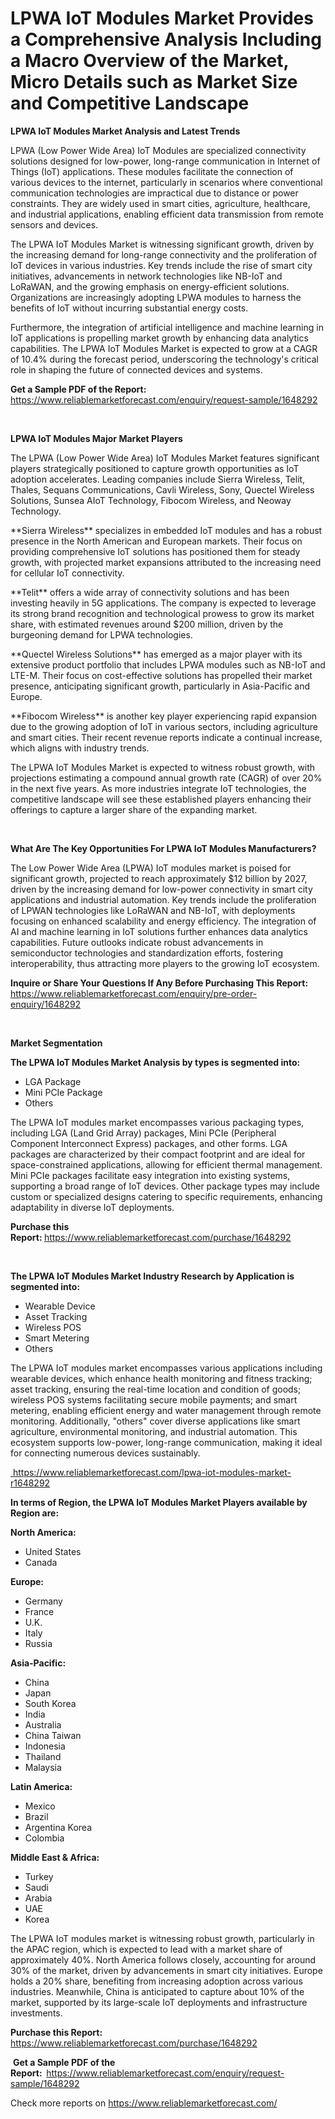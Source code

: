 <p><h1>LPWA IoT Modules Market Provides a Comprehensive Analysis Including a Macro Overview of the Market, Micro Details such as Market Size and Competitive Landscape</h1></p><p><strong>LPWA IoT Modules Market Analysis and Latest Trends</strong></p>
<p><p>LPWA (Low Power Wide Area) IoT Modules are specialized connectivity solutions designed for low-power, long-range communication in Internet of Things (IoT) applications. These modules facilitate the connection of various devices to the internet, particularly in scenarios where conventional communication technologies are impractical due to distance or power constraints. They are widely used in smart cities, agriculture, healthcare, and industrial applications, enabling efficient data transmission from remote sensors and devices.</p><p>The LPWA IoT Modules Market is witnessing significant growth, driven by the increasing demand for long-range connectivity and the proliferation of IoT devices in various industries. Key trends include the rise of smart city initiatives, advancements in network technologies like NB-IoT and LoRaWAN, and the growing emphasis on energy-efficient solutions. Organizations are increasingly adopting LPWA modules to harness the benefits of IoT without incurring substantial energy costs. </p><p>Furthermore, the integration of artificial intelligence and machine learning in IoT applications is propelling market growth by enhancing data analytics capabilities. The LPWA IoT Modules Market is expected to grow at a CAGR of 10.4% during the forecast period, underscoring the technology's critical role in shaping the future of connected devices and systems.</p></p>
<p><strong>Get a Sample PDF of the Report:&nbsp;</strong> <a href="https://www.reliablemarketforecast.com/enquiry/request-sample/1648292?utm_campaign=3129&utm_medium=2&utm_source=Github&utm_content=ia&utm_term=08042025&utm_id=lpwa-iot-modules">https://www.reliablemarketforecast.com/enquiry/request-sample/1648292</a></p>
<p>&nbsp;</p>
<p><strong>LPWA IoT Modules Major Market Players</strong></p>
<p><p>The LPWA (Low Power Wide Area) IoT Modules Market features significant players strategically positioned to capture growth opportunities as IoT adoption accelerates. Leading companies include Sierra Wireless, Telit, Thales, Sequans Communications, Cavli Wireless, Sony, Quectel Wireless Solutions, Sunsea AIoT Technology, Fibocom Wireless, and Neoway Technology.</p><p>**Sierra Wireless** specializes in embedded IoT modules and has a robust presence in the North American and European markets. Their focus on providing comprehensive IoT solutions has positioned them for steady growth, with projected market expansions attributed to the increasing need for cellular IoT connectivity.</p><p>**Telit** offers a wide array of connectivity solutions and has been investing heavily in 5G applications. The company is expected to leverage its strong brand recognition and technological prowess to grow its market share, with estimated revenues around $200 million, driven by the burgeoning demand for LPWA technologies.</p><p>**Quectel Wireless Solutions** has emerged as a major player with its extensive product portfolio that includes LPWA modules such as NB-IoT and LTE-M. Their focus on cost-effective solutions has propelled their market presence, anticipating significant growth, particularly in Asia-Pacific and Europe.</p><p>**Fibocom Wireless** is another key player experiencing rapid expansion due to the growing adoption of IoT in various sectors, including agriculture and smart cities. Their recent revenue reports indicate a continual increase, which aligns with industry trends.</p><p>The LPWA IoT Modules Market is expected to witness robust growth, with projections estimating a compound annual growth rate (CAGR) of over 20% in the next five years. As more industries integrate IoT technologies, the competitive landscape will see these established players enhancing their offerings to capture a larger share of the expanding market.</p></p>
<p>&nbsp;</p>
<p><strong>What Are The Key Opportunities For LPWA IoT Modules Manufacturers?</strong></p>
<p><p>The Low Power Wide Area (LPWA) IoT modules market is poised for significant growth, projected to reach approximately $12 billion by 2027, driven by the increasing demand for low-power connectivity in smart city applications and industrial automation. Key trends include the proliferation of LPWAN technologies like LoRaWAN and NB-IoT, with deployments focusing on enhanced scalability and energy efficiency. The integration of AI and machine learning in IoT solutions further enhances data analytics capabilities. Future outlooks indicate robust advancements in semiconductor technologies and standardization efforts, fostering interoperability, thus attracting more players to the growing IoT ecosystem.</p></p>
<p><strong>Inquire or Share Your Questions If Any Before Purchasing This Report:</strong> <a href="https://www.reliablemarketforecast.com/enquiry/pre-order-enquiry/1648292?utm_campaign=3129&utm_medium=2&utm_source=Github&utm_content=ia&utm_term=08042025&utm_id=lpwa-iot-modules">https://www.reliablemarketforecast.com/enquiry/pre-order-enquiry/1648292</a></p>
<p>&nbsp;</p>
<p><strong>Market Segmentation</strong></p>
<p><strong>The LPWA IoT Modules Market Analysis by types is segmented into:</strong></p>
<p><ul><li>LGA Package</li><li>Mini PCIe Package</li><li>Others</li></ul></p>
<p><p>The LPWA IoT modules market encompasses various packaging types, including LGA (Land Grid Array) packages, Mini PCIe (Peripheral Component Interconnect Express) packages, and other forms. LGA packages are characterized by their compact footprint and are ideal for space-constrained applications, allowing for efficient thermal management. Mini PCIe packages facilitate easy integration into existing systems, supporting a broad range of IoT devices. Other package types may include custom or specialized designs catering to specific requirements, enhancing adaptability in diverse IoT deployments.</p></p>
<p><strong>Purchase this Report:&nbsp;</strong><a href="https://www.reliablemarketforecast.com/purchase/1648292?utm_campaign=3129&utm_medium=2&utm_source=Github&utm_content=ia&utm_term=08042025&utm_id=lpwa-iot-modules">https://www.reliablemarketforecast.com/purchase/1648292</a></p>
<p>&nbsp;</p>
<p><strong>The LPWA IoT Modules Market Industry Research by Application is segmented into:</strong></p>
<p><ul><li>Wearable Device</li><li>Asset Tracking</li><li>Wireless POS</li><li>Smart Metering</li><li>Others</li></ul></p>
<p><p>The LPWA IoT modules market encompasses various applications including wearable devices, which enhance health monitoring and fitness tracking; asset tracking, ensuring the real-time location and condition of goods; wireless POS systems facilitating secure mobile payments; and smart metering, enabling efficient energy and water management through remote monitoring. Additionally, "others" cover diverse applications like smart agriculture, environmental monitoring, and industrial automation. This ecosystem supports low-power, long-range communication, making it ideal for connecting numerous devices sustainably.</p></p>
<p><a href="https://www.reliablemarketforecast.com/lpwa-iot-modules-market-r1648292?utm_campaign=3129&utm_medium=2&utm_source=Github&utm_content=ia&utm_term=08042025&utm_id=lpwa-iot-modules">&nbsp;https://www.reliablemarketforecast.com/lpwa-iot-modules-market-r1648292</a></p>
<p><strong>In terms of Region, the LPWA IoT Modules Market Players available by Region are:</strong></p>
<p>
    <p> <strong> North America: </strong>
        <ul>
            <li>United States</li>
            <li>Canada</li>
        </ul>
        </p> 
    <p> <strong> Europe: </strong>
        <ul>
            <li>Germany</li>
            <li>France</li>
            <li>U.K.</li>
            <li>Italy</li>
            <li>Russia</li>
        </ul>
        </p> 
    <p> <strong> Asia-Pacific: </strong>
        <ul>
            <li>China</li>
            <li>Japan</li>
            <li>South Korea</li>
            <li>India</li>
            <li>Australia</li>
            <li>China Taiwan</li>
            <li>Indonesia</li>
            <li>Thailand</li>
            <li>Malaysia</li>
        </ul>
        </p> 
    <p> <strong> Latin America: </strong>
        <ul>
            <li>Mexico</li>
            <li>Brazil</li>
            <li>Argentina Korea</li>
            <li>Colombia</li>
        </ul>
        </p> 
    <p> <strong> Middle East & Africa: </strong>
        <ul>
            <li>Turkey</li>
            <li>Saudi</li>
            <li>Arabia</li>
            <li>UAE</li>
            <li>Korea</li>
        </ul>
    </p>
    </p>
<p><p>The LPWA IoT modules market is witnessing robust growth, particularly in the APAC region, which is expected to lead with a market share of approximately 40%. North America follows closely, accounting for around 30% of the market, driven by advancements in smart city initiatives. Europe holds a 20% share, benefiting from increasing adoption across various industries. Meanwhile, China is anticipated to capture about 10% of the market, supported by its large-scale IoT deployments and infrastructure investments.</p></p>
<p><strong>Purchase this Report: </strong><a href="https://www.reliablemarketforecast.com/purchase/1648292?utm_campaign=3129&utm_medium=2&utm_source=Github&utm_content=ia&utm_term=08042025&utm_id=lpwa-iot-modules">https://www.reliablemarketforecast.com/purchase/1648292</a></p>
<p>&nbsp;<strong>Get a Sample PDF of the Report:&nbsp;&nbsp;</strong><a href="https://www.reliablemarketforecast.com/enquiry/request-sample/1648292?utm_campaign=3129&utm_medium=2&utm_source=Github&utm_content=ia&utm_term=08042025&utm_id=lpwa-iot-modules">https://www.reliablemarketforecast.com/enquiry/request-sample/1648292</a></p>
<p><strong></strong></p>
<p>Check more reports on <a href="https://www.reliablemarketforecast.com/?utm_campaign=3129&utm_medium=2&utm_source=Github&utm_content=ia&utm_term=08042025&utm_id=lpwa-iot-modules">https://www.reliablemarketforecast.com/</a></p>